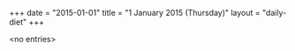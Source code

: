 +++
date = "2015-01-01"
title = "1 January 2015 (Thursday)"
layout = "daily-diet"
+++

\<no entries\>